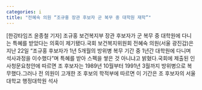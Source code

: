 ```yaml
---
categories: i
title: "전혜숙 의원 “조규홍 장관 후보자 군 복무 중 대학원 재학”"
---
```

[한강타임즈 윤종철 기자] 조규홍 보건복지부 장관 후보자가 군 복무 중 대학원에 다니는 특혜를 받았다는 의혹이 제기됐다.국회 보건복지위원회 전혜숙 의원(서울 광진갑)은 지난 22일 “조규홍 후보자가 1년 5개월의 방위병 복무 기간 중 1년간 대학원에 다니며 석사과정을 이수했다”며 특혜를 받아 스펙을 쌓은 것 아니냐고 밝혔다.국회에 제출된 인사청문요청안에 따르면 조 후보자는 1989년 10월부터 1991년 3월까지 방위병으로 복무했다.그러나 전 의원이 고개한 조 후보의 학적부에 따르면 이 기간은 조 후보자의 서울대학교 행정대학원 석사